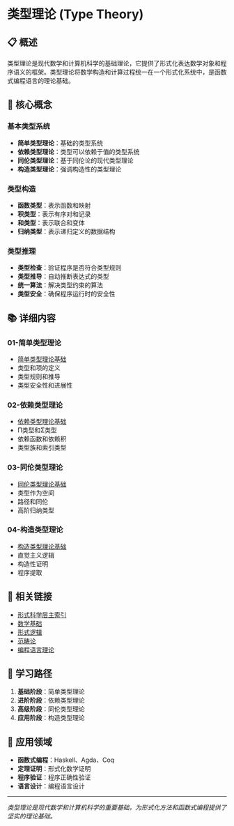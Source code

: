 # 类型理论 (Type Theory)

## 📋 概述

类型理论是现代数学和计算机科学的基础理论，它提供了形式化表达数学对象和程序语义的框架。类型理论将数学构造和计算过程统一在一个形式化系统中，是函数式编程语言的理论基础。

## 🎯 核心概念

### 基本类型系统

- **简单类型理论**：基础的类型系统
- **依赖类型理论**：类型可以依赖于值的类型系统
- **同伦类型理论**：基于同伦论的现代类型理论
- **构造类型理论**：强调构造性的类型理论

### 类型构造

- **函数类型**：表示函数和映射
- **积类型**：表示有序对和记录
- **和类型**：表示联合和变体
- **归纳类型**：表示递归定义的数据结构

### 类型推理

- **类型检查**：验证程序是否符合类型规则
- **类型推导**：自动推断表达式的类型
- **统一算法**：解决类型约束的算法
- **类型安全**：确保程序运行时的安全性

## 📚 详细内容

### 01-简单类型理论

- [简单类型理论基础](./01-Simple-Type-Theory/简单类型理论基础.md)
- 类型和项的定义
- 类型规则和推导
- 类型安全性和进展性

### 02-依赖类型理论

- [依赖类型理论基础](./02-Dependent-Type-Theory/依赖类型理论基础.md)
- Π类型和Σ类型
- 依赖函数和依赖积
- 类型族和索引类型

### 03-同伦类型理论

- [同伦类型理论基础](./03-Homotopy-Type-Theory/同伦类型理论基础.md)
- 类型作为空间
- 路径和同伦
- 高阶归纳类型

### 04-构造类型理论

- [构造类型理论基础](./04-Constructive-Type-Theory/构造类型理论基础.md)
- 直觉主义逻辑
- 构造性证明
- 程序提取

## 🔗 相关链接

- [形式科学层主索引](../README.md)
- [数学基础](../01-Mathematics/README.md)
- [形式逻辑](../02-Formal-Logic/README.md)
- [范畴论](../03-Category-Theory/README.md)
- [编程语言理论](../../03-Theory/01-Programming-Language-Theory/README.md)

## 📖 学习路径

1. **基础阶段**：简单类型理论
2. **进阶阶段**：依赖类型理论
3. **高级阶段**：同伦类型理论
4. **应用阶段**：构造类型理论

## 🎯 应用领域

- **函数式编程**：Haskell、Agda、Coq
- **定理证明**：形式化数学证明
- **程序验证**：程序正确性验证
- **语言设计**：编程语言设计

---

*类型理论是现代数学和计算机科学的重要基础，为形式化方法和函数式编程提供了坚实的理论基础。*
